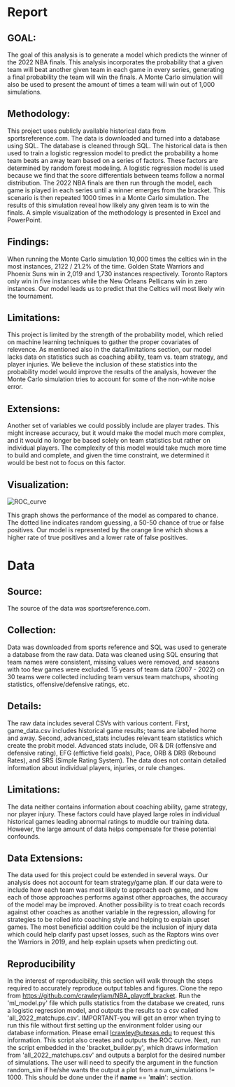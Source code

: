 # Report
## GOAL:
The goal of this analysis is to generate a model which predicts the winner of the 2022 NBA finals.
This analysis incorporates the probability that a given team will beat another given team in each game in every series, generating a final probability the team will win the finals.
A Monte Carlo simulation will also be used to present the amount of times a team will win out of 1,000 simulations.

## Methodology:
This project uses publicly available historical data from sportsreference.com.
The data is downloaded and turned into a database using SQL.
The database is cleaned through SQL.
The historical data is then used to train a logistic regression model to predict the probability a home team beats an away team based on a series of factors. 
These factors are determined by random forest modeling.
A logistic regression model is used because we find that the score differentials between teams follow a normal distribution.
The 2022 NBA finals are then run through the model, each game is played in each series until a winner emerges from the bracket.
This scenario is then repeated 1000 times in a Monte Carlo simulation.
The results of this simulation reveal how likely any given team is to win the finals.
A simple visualization of the methodology is presented in Excel and PowerPoint.

## Findings:
When running the Monte Carlo simulation 10,000 times the celtics win in the most instances, 2122 / 21.2% of the time.
Golden State Warriors and Phoenix Suns win in 2,019 and 1,730 instances respectively.
Toronto Raptors only win in five instances while the New Orleans Pellicans win in zero instances.
Our model leads us to predict that the Celtics will most likely win the tournament.

## Limitations:
This project is limited by the strength of the probability model, which relied on machine learning techniques to gather the proper covariates of relevence. As mentioned also in the data/limitations section, our model lacks data on statistics such as coaching ability, team vs. team strategy, and player injuries. We believe the inclusion of these statistics into the probability model would improve the results of the analysis, however the Monte Carlo simulation tries to account for some of the non-white noise error.

## Extensions:
Another set of variables we could possibly include are player trades.  This might increase accuracy, but it would make the model much more complex, and it would no longer be based solely on team statistics but rather on individual players.  The complexity of this model would take much more time to build and complete, and given the time constraint, we determined it would be best not to focus on this factor.


## Visualization:
![ROC_curve](https://user-images.githubusercontent.com/97993980/168327854-5fea75bf-374e-4614-bbf3-5ebcaa6756e8.png)

This graph shows the performance of the model as compared to chance.
The dotted line indicates random guessing, a 50-50 chance of true or false positives.
Our model is represented by the orange line which shows a higher rate of true positives and a lower rate of false positives.

# Data
## Source:
The source of the data was sportsreference.com.

## Collection:
Data was downloaded from sports reference and SQL was used to generate a database from the raw data.
Data was cleaned using SQL ensuring that team names were consistent, missing values were removed, and seasons with too few games were excluded. 15 years of team data (2007 - 2022) on 30 teams were collected including team versus team matchups, shooting statistics, offensive/defensive ratings, etc.

## Details:
The raw data includes several CSVs with various content.
First, game_data.csv includes historical game results; teams are labeled home and away.
Second, advanced_stats includes relevant team statistics which create the probit model.
Advanced stats include, OR & DR (offensive and defensive rating), EFG (effictive field goals), Pace, ORB & DRB (Rebound Rates), and SRS (Simple Rating System).
The data does not contain detailed information about individual players, injuries, or rule changes.

## Limitations:
The data neither contains information about coaching ability, game strategy, nor player injury. 
These factors could have played large roles in individual historical games leading abnormal ratings to muddle our training data. However, the large amount of data helps compensate for these potential confounds.

## Data Extensions:
The data used for this project could be extended in several ways.
Our analysis does not account for team strategy/game plan.
If our data were to include how each team was most likely to approach each game, and how each of those approaches performs against other approaches, the accuracy of the model may be improved.
Another possibility is to treat coach records against other coaches as another variable in the regression, allowing for strategies to be rolled into coaching style and helping to explain upset games. 
The most beneficial addition could be the inclusion of injury data which could help clarify past upset losses, such as the Raptors wins over the Warriors in 2019, and help explain upsets when predicting out.

## Reproducibility
In the interest of reproducibility, this section will walk through the steps required to accurately reproduce output tables and figures. Clone the repo from https://github.com/crawleyliam/NBA_playoff_bracket. Run the 'ml_model.py' file which pulls statistics from the database we created, runs a logistic regression model, and outputs the results to a csv called 'all_2022_matchups.csv'. IMPORTANT-you will get an error when trying to run this file without first setting up the environment folder using our database information. Please email lcrawley@utexas.edu to request this information. This script also creates and outputs the ROC curve. Next, run the script embedded in the 'bracket_builder.py', which draws information from 'all_2022_matchups.csv' and outputs a barplot for the desired number of simulations. The user will need to specify the argument in the function random_sim if he/she wants the output a plot from a num_simulations != 1000. This should be done under the if __name__ == '__main__': section. 
